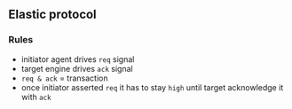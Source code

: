 ## Elastic protocol

### Rules

   * initiator agent drives `req` signal
   * target engine drives `ack` signal
   * `req & ack` = transaction
   * once initiator asserted `req` it has to stay `high` until target acknowledge it with `ack`
